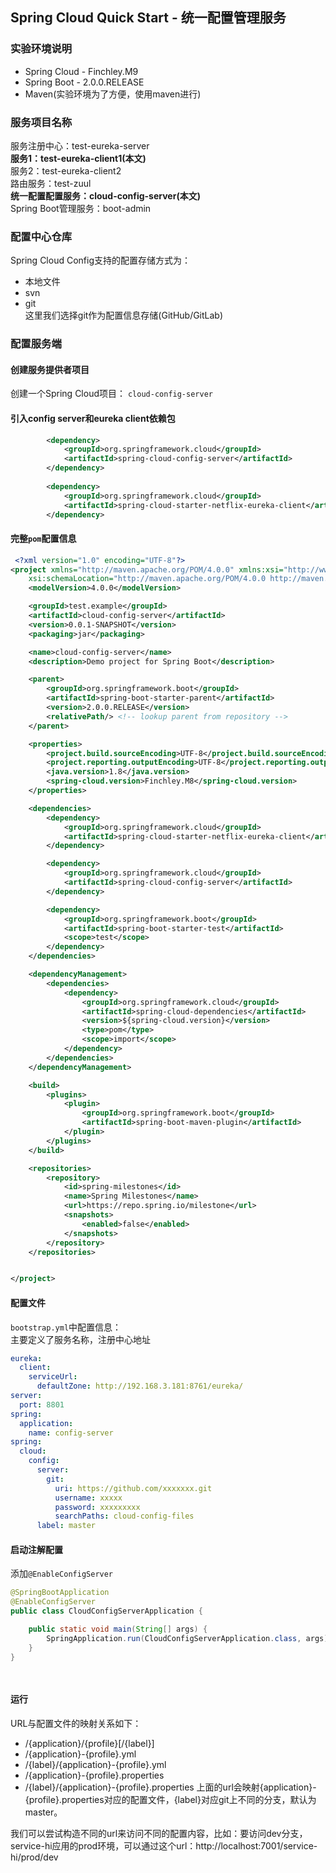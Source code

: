 ## Spring Cloud Quick Start - 统一配置管理服务 

### 实验环境说明  

* Spring Cloud - Finchley.M9
* Spring Boot - 2.0.0.RELEASE     
* Maven(实验环境为了方便，使用maven进行) 

### 服务项目名称
服务注册中心：test-eureka-server  
__服务1：test-eureka-client1(本文)__     
服务2：test-eureka-client2  
路由服务：test-zuul    
__统一配置配置服务：cloud-config-server(本文)__  
Spring Boot管理服务：boot-admin


### 配置中心仓库    
Spring Cloud Config支持的配置存储方式为：  
* 本地文件  
* svn  
* git  
这里我们选择git作为配置信息存储(GitHub/GitLab)

### 配置服务端   

#### 创建服务提供者项目
创建一个Spring Cloud项目：
`cloud-config-server`       

#### 引入config server和eureka client依赖包    
``` xml    
		<dependency>
			<groupId>org.springframework.cloud</groupId>
			<artifactId>spring-cloud-config-server</artifactId>
		</dependency>
		
		<dependency>
			<groupId>org.springframework.cloud</groupId>
			<artifactId>spring-cloud-starter-netflix-eureka-client</artifactId>
		</dependency>
```  

#### 完整`pom`配置信息  
``` xml  
 <?xml version="1.0" encoding="UTF-8"?>
<project xmlns="http://maven.apache.org/POM/4.0.0" xmlns:xsi="http://www.w3.org/2001/XMLSchema-instance"
	xsi:schemaLocation="http://maven.apache.org/POM/4.0.0 http://maven.apache.org/xsd/maven-4.0.0.xsd">
	<modelVersion>4.0.0</modelVersion>

	<groupId>test.example</groupId>
	<artifactId>cloud-config-server</artifactId>
	<version>0.0.1-SNAPSHOT</version>
	<packaging>jar</packaging>

	<name>cloud-config-server</name>
	<description>Demo project for Spring Boot</description>

	<parent>
		<groupId>org.springframework.boot</groupId>
		<artifactId>spring-boot-starter-parent</artifactId>
		<version>2.0.0.RELEASE</version>
		<relativePath/> <!-- lookup parent from repository -->
	</parent>

	<properties>
		<project.build.sourceEncoding>UTF-8</project.build.sourceEncoding>
		<project.reporting.outputEncoding>UTF-8</project.reporting.outputEncoding>
		<java.version>1.8</java.version>
		<spring-cloud.version>Finchley.M8</spring-cloud.version>
	</properties>

	<dependencies>
		<dependency>
			<groupId>org.springframework.cloud</groupId>
			<artifactId>spring-cloud-starter-netflix-eureka-client</artifactId>
		</dependency>

		<dependency>
			<groupId>org.springframework.cloud</groupId>
			<artifactId>spring-cloud-config-server</artifactId>
		</dependency>

		<dependency>
			<groupId>org.springframework.boot</groupId>
			<artifactId>spring-boot-starter-test</artifactId>
			<scope>test</scope>
		</dependency>
	</dependencies>

	<dependencyManagement>
		<dependencies>
			<dependency>
				<groupId>org.springframework.cloud</groupId>
				<artifactId>spring-cloud-dependencies</artifactId>
				<version>${spring-cloud.version}</version>
				<type>pom</type>
				<scope>import</scope>
			</dependency>
		</dependencies>
	</dependencyManagement>

	<build>
		<plugins>
			<plugin>
				<groupId>org.springframework.boot</groupId>
				<artifactId>spring-boot-maven-plugin</artifactId>
			</plugin>
		</plugins>
	</build>

	<repositories>
		<repository>
			<id>spring-milestones</id>
			<name>Spring Milestones</name>
			<url>https://repo.spring.io/milestone</url>
			<snapshots>
				<enabled>false</enabled>
			</snapshots>
		</repository>
	</repositories>


</project>


```  

#### 配置文件  
`bootstrap.yml`中配置信息：    
主要定义了服务名称，注册中心地址  

``` yml
eureka:
  client:
    serviceUrl:
      defaultZone: http://192.168.3.181:8761/eureka/
server:
  port: 8801
spring:
  application:
    name: config-server
spring:
  cloud:
    config:
      server:
        git:
          uri: https://github.com/xxxxxxx.git
          username: xxxxx
          password: xxxxxxxxx
          searchPaths: cloud-config-files
      label: master
```  

#### 启动注解配置    
添加`@EnableConfigServer`  

``` java  
@SpringBootApplication
@EnableConfigServer
public class CloudConfigServerApplication {

	public static void main(String[] args) {
		SpringApplication.run(CloudConfigServerApplication.class, args);
	}
}

  
```       

#### 运行  
URL与配置文件的映射关系如下：

* /{application}/{profile}[/{label}]
* /{application}-{profile}.yml
* /{label}/{application}-{profile}.yml
* /{application}-{profile}.properties
* /{label}/{application}-{profile}.properties
上面的url会映射{application}-{profile}.properties对应的配置文件，{label}对应git上不同的分支，默认为master。

我们可以尝试构造不同的url来访问不同的配置内容，比如：要访问dev分支，service-hi应用的prod环境，可以通过这个url：http://localhost:7001/service-hi/prod/dev




 

